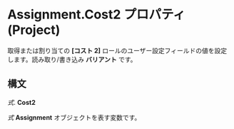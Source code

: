 
# Assignment.Cost2 プロパティ (Project)

取得または割り当ての **[コスト 2]** ロールのユーザー設定フィールドの値を設定します。読み取り/書き込み **バリアント** です。


## 構文

 _式_. **Cost2**

 _式_ **Assignment** オブジェクトを表す変数です。

